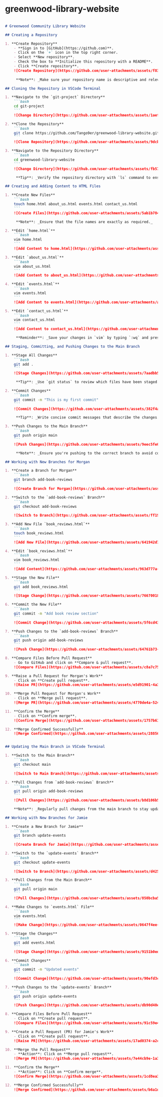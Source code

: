 # greenwood-library-website


```markdown

# Greenwood Community Library Website

## Creating a Repository

1. **Create Repository**
    - **Sign in to [GitHub](https://github.com)**.
    - Click on the `+` icon in the top right corner.
    - Select **New repository**.
    - Check the box to **Initialize this repository with a README**.
    - Click **Create repository**.
    ![Create Repository](https://github.com/user-attachments/assets/f8359982-4d52-4281-b250-df7280f14097)
   
     **Note**: _Make sure your repository name is descriptive and relevant._

## Cloning the Repository in VSCode Terminal

1. **Navigate to the `git-project` Directory**
    ```bash
    cd git-project
    ```
    ![Change Directory](https://github.com/user-attachments/assets/1aef3674-368b-48dc-b082-55e59e2c9340)

2. **Clone the Repository**
    ```bash
    git clone https://github.com/Tango9er/greenwood-library-website.git
    ```
    ![Clone Repository](https://github.com/user-attachments/assets/9dcb165c-f283-4c88-956b-6c09c74ea848)

3. **Navigate to the Repository Directory**
    ```bash
    cd greenwood-library-website
    ```
    ![Change Directory](https://github.com/user-attachments/assets/fb57a943-8c48-439e-a7c7-8de58dc57c7d)

     **Tip**: _Verify the repository directory with `ls` command to ensure you are in the right folder._

## Creating and Adding Content to HTML Files

1. **Create New Files**
    ```bash
    touch home.html about_us.html events.html contact_us.html
    ```
    ![Create Files](https://github.com/user-attachments/assets/5ab1b784-a0c7-4ae8-953b-5c63022de705)

     **Note**: _Ensure that the file names are exactly as required._

2. **Edit `home.html`**
    ```bash
    vim home.html
    ```
    ![Add Content to home.html](https://github.com/user-attachments/assets/653bf141-1717-4ad2-8937-8b1e264882b8)

3. **Edit `about_us.html`**
    ```bash
    vim about_us.html
    ```
    ![Add Content to about_us.html](https://github.com/user-attachments/assets/ad5b9ef5-d279-4430-b951-3d016f51b496)

4. **Edit `events.html`**
    ```bash
    vim events.html
    ```
    ![Add Content to events.html](https://github.com/user-attachments/assets/97555bf6-823b-4703-8460-3792975e81d6)

5. **Edit `contact_us.html`**
    ```bash
    vim contact_us.html
    ```
    ![Add Content to contact_us.html](https://github.com/user-attachments/assets/17eef179-12b0-409c-a278-5cc35cc5e48c)

     **Reminder**: _Save your changes in `vim` by typing `:wq` and pressing Enter._

## Staging, Committing, and Pushing Changes to the Main Branch

1. **Stage All Changes**
    ```bash
    git add .
    ```
    ![Stage Changes](https://github.com/user-attachments/assets/7aadbb57-279c-4bbb-8cf7-14c57460a346)

     **Tip**: _Use `git status` to review which files have been staged._

2. **Commit Changes**
    ```bash
    git commit -m "This is my first commit"
    ```
    ![Commit Changes](https://github.com/user-attachments/assets/382f4a7a-f24b-4537-9566-613d4b7bf9c8)

     **Tip**: _Write concise commit messages that describe the changes._

3. **Push Changes to the Main Branch**
    ```bash
    git push origin main
    ```
    ![Push Changes](https://github.com/user-attachments/assets/9eec5fe0-0b03-4d12-bcea-9c7e4d7e5405)

     **Note**: _Ensure you're pushing to the correct branch to avoid conflicts._

## Working with New Branches for Morgan

1. **Create a Branch for Morgan**
    ```bash
    git branch add-book-reviews
    ```
    ![Create Branch for Morgan](https://github.com/user-attachments/assets/0e993544-812d-41ac-9723-c68847dbdfba)

2. **Switch to the `add-book-reviews` Branch**
    ```bash
    git checkout add-book-reviews
    ```
    ![Switch to Branch](https://github.com/user-attachments/assets/ff1996ad-54fe-4aac-a972-bb1685486f77)

3. **Add New File `book_reviews.html`**
    ```bash
    touch book_reviews.html
    ```
    ![Add New File](https://github.com/user-attachments/assets/641942d7-652d-4602-8cd9-8d20f0c10dcb)

4. **Edit `book_reviews.html`**
    ```bash
    vim book_reviews.html
    ```
    ![Add Content](https://github.com/user-attachments/assets/963d777a-d8e5-4249-9785-3ebac5789816)

5. **Stage the New File**
    ```bash
    git add book_reviews.html
    ```
    ![Stage Change](https://github.com/user-attachments/assets/76670018-9d14-4d02-b2c6-5b21a4518b77)

6. **Commit the New File**
    ```bash
    git commit -m "Add book review section"
    ```
    ![Commit Change](https://github.com/user-attachments/assets/5f6cd435-a276-4fc9-b9fb-fe603b4ac031)

7. **Push Changes to the `add-book-reviews` Branch**
    ```bash
    git push origin add-book-reviews
    ```
    ![Push Change](https://github.com/user-attachments/assets/64761b73-c71b-4bfe-b585-247bff5a179b)

8. **Compare Files Before Pull Request**
    - Go to GitHub and click on **Compare & pull request**.
    ![Compare Files](https://github.com/user-attachments/assets/c8a7c754-2692-49d4-8322-59076bcd7e0c)

9. **Raise a Pull Request for Morgan's Work**
    - Click on **Create pull request**.
    ![Raise PR](https://github.com/user-attachments/assets/e5d91901-4a33-40fa-9b0d-d825a38f431d)

10. **Merge Pull Request for Morgan's Work**
    - Click on **Merge pull request**.
    ![Merge PR](https://github.com/user-attachments/assets/4770de4a-5241-4475-86a7-c780c5d00718)

11. **Confirm the Merge**
    - Click on **Confirm merge**.
    ![Confirm Merge](https://github.com/user-attachments/assets/1757b61a-1b15-48f4-a489-011744d5b966)

12. **Merge Confirmed Successfully**
    ![Merge Confirmed](https://github.com/user-attachments/assets/28856708-2fc2-4166-a9e5-87595235f5de)


## Updating the Main Branch in VSCode Terminal

1. **Switch to the Main Branch**
    ```bash
    git checkout main
    ```
    ![Switch to Main Branch](https://github.com/user-attachments/assets/60ac6165-ecd0-4347-bd21-ad99ebcff443)

2. **Pull Changes from `add-book-reviews` Branch**
    ```bash
    git pull origin add-book-reviews
    ```
    ![Pull Changes](https://github.com/user-attachments/assets/b8d106b5-38da-4b0e-b494-696d4627f4ea)

    **Note**: _Regularly pull changes from the main branch to stay updated with the latest changes._

## Working with New Branches for Jamie

1. **Create a New Branch for Jamie**
    ```bash
    git branch update-events
    ```
    ![Create Branch for Jamie](https://github.com/user-attachments/assets/d1aa7736-4602-402c-92ea-050bc19a6805)

2. **Switch to the `update-events` Branch**
    ```bash
    git checkout update-events
    ```
    ![Switch to Branch](https://github.com/user-attachments/assets/d4255cf5-c819-4601-a160-148659c9ee01)

3. **Pull Changes from the Main Branch**
    ```bash
    git pull origin main
    ```
    ![Pull Changes](https://github.com/user-attachments/assets/850bcba5-cc87-42db-b417-c7ae438013e4)

4. **Make Changes to `events.html` File**
    ```bash
    vim events.html
    ```
    ![Make Change](https://github.com/user-attachments/assets/0647f4ee-97d0-48c4-9c0f-b36e49bcb1c9)

5. **Stage the Changes**
    ```bash
    git add events.html
    ```
    ![Stage Change](https://github.com/user-attachments/assets/9151b0ed-dd00-476e-8d7c-7d5579801886)

6. **Commit Changes**
    ```bash
    git commit -m "Updated events"
    ```
    ![Commit Change](https://github.com/user-attachments/assets/90efd3c5-b63b-4cfc-92b3-c5f71675dd00)

7. **Push Changes to the `update-events` Branch**
    ```bash
    git push origin update-events
    ```
    ![Push Changes](https://github.com/user-attachments/assets/db90d40e-f727-44ea-af6f-24f5f7df5ad8)

8. **Compare Files Before Pull Request**
    - Click on **Create pull request**.
    ![Compare Files](https://github.com/user-attachments/assets/91c59e42-8a5f-4d59-8a31-f64626ddffe7)

9. **Create a Pull Request (PR) for Jamie's Work**
    - Click on **Create pull request**.
    ![Raise PR](https://github.com/user-attachments/assets/17ad0374-a2cf-4de1-aed9-fe4da42c13d5)

10. **Merge the Pull Request**
    - **Action**: Click on **Merge pull request**.
    ![Merge PR](https://github.com/user-attachments/assets/7e44cb9e-1a3f-4483-a0b7-f20652a6d00e)

11. **Confirm the Merge**
    - **Action**: Click on **Confirm merge**.
    ![Confirm Merge](https://github.com/user-attachments/assets/1cd8ea3f-92e7-4309-934d-cb2de68ba641)

12. **Merge Confirmed Successfully**
    ![Merge Confirmed](https://github.com/user-attachments/assets/b6a1d3a2-4c0d-4bd4-847d-ae4148b02656)

```
